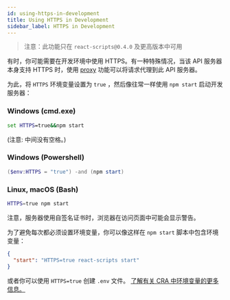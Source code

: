 ```yaml
---
id: using-https-in-development
title: Using HTTPS in Development
sidebar_label: HTTPS in Development
---
```


> 注意：此功能只在 `react-scripts@0.4.0` 及更高版本中可用

有时，你可能需要在开发环境中使用 HTTPS。有一种特殊情况，当该 API 服务器本身支持 HTTPS 时，使用 [proxy](proxying-api-requests-in-development.md) 功能可以将请求代理到此 API 服务器。

为此，将 `HTTPS` 环境变量设置为 `true` ，然后像往常一样使用 `npm start` 启动开发服务器：

### Windows (cmd.exe)

```cmd
set HTTPS=true&&npm start
```

(注意: 中间没有空格。)

### Windows (Powershell)

```Powershell
($env:HTTPS = "true") -and (npm start)
```

### Linux, macOS (Bash)

```sh
HTTPS=true npm start
```

注意，服务器使用自签名证书时，浏览器在访问页面中可能会显示警告。

为了避免每次都必须设置环境变量，你可以像这样在 `npm start` 脚本中包含环境变量：

```json
{
  "start": "HTTPS=true react-scripts start"
}
```

或者你可以使用 `HTTPS=true` 创建 `.env` 文件。
[了解有关 CRA 中环境变量的更多信息。](https://create-react-app.dev/docs/adding-custom-environment-variables)
